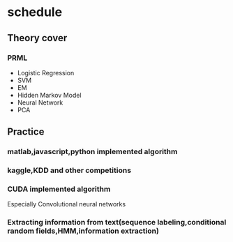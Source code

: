 # schedule

## Theory cover

### PRML
  - Logistic Regression
  - SVM
  - EM
  - Hidden Markov Model
  - Neural Network
  - PCA
  
## Practice
### matlab,javascript,python implemented algorithm
### kaggle,KDD and other competitions
### CUDA implemented algorithm
Especially Convolutional neural networks
### Extracting information from text(sequence labeling,conditional random fields,HMM,information extraction)


  
